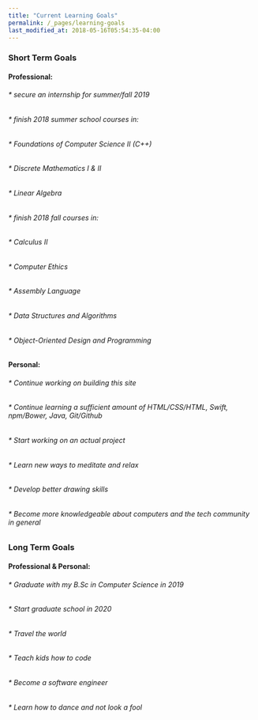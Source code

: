 ```yaml
---
title: "Current Learning Goals"
permalink: /_pages/learning-goals
last_modified_at: 2018-05-16T05:54:35-04:00
---
```


### Short Term Goals

#### Professional:

###### * secure an internship for summer/fall 2019 
###### * finish 2018 summer school courses in:
######   * Foundations of Computer Science II (C++)
######   * Discrete Mathematics I & II
######   * Linear Algebra
###### * finish 2018 fall courses in: 
######   * Calculus II 
######   * Computer Ethics 
######   * Assembly Language
######   * Data Structures and Algorithms
######   * Object-Oriented Design and Programming

#### Personal: 

###### * Continue working on building this site 
###### * Continue learning a sufficient amount of HTML/CSS/HTML, Swift, npm/Bower, Java, Git/Github 
###### * Start working on an actual project 
###### * Learn new ways to meditate and relax 
###### * Develop better drawing skills 
###### * Become more knowledgeable about computers and the tech community in general 

### Long Term Goals 

#### Professional & Personal: 

###### * Graduate with my B.Sc in Computer Science in 2019
###### * Start graduate school in 2020 
###### * Travel the world 
###### * Teach kids how to code
###### * Become a software engineer 
###### * Learn how to dance and not look a fool 
